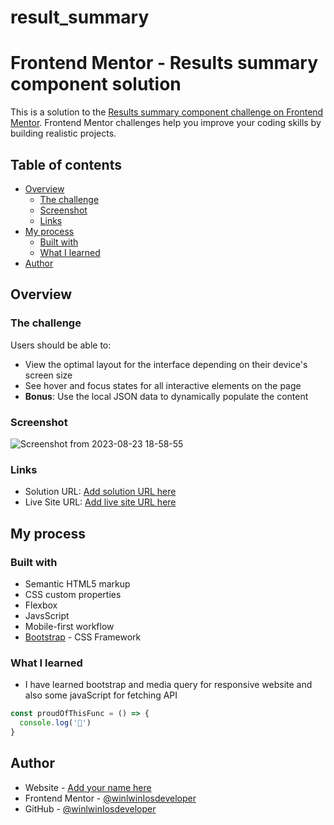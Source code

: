 # result_summary
# Frontend Mentor - Results summary component solution

This is a solution to the [Results summary component challenge on Frontend Mentor](https://www.frontendmentor.io/challenges/results-summary-component-CE_K6s0maV). Frontend Mentor challenges help you improve your coding skills by building realistic projects. 

## Table of contents

- [Overview](#overview)
  - [The challenge](#the-challenge)
  - [Screenshot](#screenshot) 
  - [Links](#links)
- [My process](#my-process)
  - [Built with](#built-with)
  - [What I learned](#what-i-learned)
- [Author](#author)


## Overview

### The challenge

Users should be able to:

- View the optimal layout for the interface depending on their device's screen size
- See hover and focus states for all interactive elements on the page
- **Bonus**: Use the local JSON data to dynamically populate the content

### Screenshot
![Screenshot from 2023-08-23 18-58-55](https://github.com/winlwinIosdeveloper/result_summary/assets/114051612/adf2e0da-312b-4031-ae5f-162b78b5b023)




### Links

- Solution URL: [Add solution URL here](https://your-solution-url.com)
- Live Site URL: [Add live site URL here](https://your-live-site-url.com)

## My process

### Built with

- Semantic HTML5 markup
- CSS custom properties
- Flexbox
- JavsScript
- Mobile-first workflow
- [Bootstrap](https://getbootstrap.com/) - CSS Framework


### What I learned

- I have learned bootstrap and media query for responsive website and also some javaScript for fetching API

```js
const proudOfThisFunc = () => {
  console.log('🎉')
}
```


## Author

- Website - [Add your name here](https://www.your-site.com)
- Frontend Mentor - [@winlwinIosdeveloper](https://www.frontendmentor.io/profile/winlwinIosdeveloper)
- GitHub - [@winlwinIosdeveloper](https://github.com/winlwinIosdeveloper)


